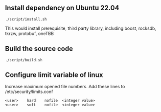 
## Install dependency on Ubuntu 22.04

    ./script/install.sh

This would install prerequisite, third party library, including boost, rocksdb, tkrzw, protobuf, oneTBB

## Build the source code

    ./script/build.sh

## Configure limit variable of linux

Increase maximum opened file numbers. Add these lines to /etc/security/limits.conf

```
<user>    hard    nofile  <integer value>
<user>    soft    nofile  <integer value>

```